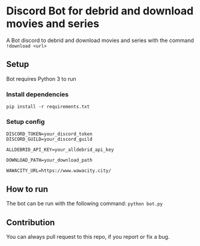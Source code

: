 # Discord Bot for debrid and download movies and series

A Bot discord to debrid and download movies and series with the command 
```!download <url>```

## Setup
Bot requires Python 3 to run

### Install dependencies
```pip install -r requirements.txt```

### Setup config
```.env
DISCORD_TOKEN=your_discord_token
DISCORD_GUILD=your_discord_guild

ALLDEBRID_API_KEY=your_alldebrid_api_key

DOWNLOAD_PATH=your_download_path

WAWACITY_URL=https://www.wawacity.city/
```

## How to run
The bot can be run with the following command:
```python bot.py```

## Contribution
You can always pull request to this repo, if you report or fix a bug.